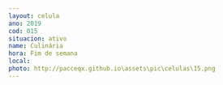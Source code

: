 ```yaml
---
layout: celula
ano: 2019
cod: 015
situacion: ativo
name: Culinária
hora: Fim de semana
local: 
photo: http://pacceqx.github.io\assets\pic\celulas\15.png
---
```


